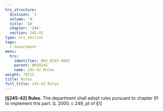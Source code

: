 ```yaml
---
hrs_structure:
  division: '1'
  volume: '4'
  title: '14'
  chapter: '245'
  section: 245-42
type: hrs_section
tags:
  - Government
menu:
  hrs:
    identifier: HRS_0245-0042
    parent: HRS0245
    name: 245-42 Rules
weight: 78215
title: Rules
full_title: 245-42 Rules
---
```

**[§245-42]** **Rules.** The department shall adopt rules pursuant to chapter 91 to implement this part. [L 2000, c 249, pt of §1]
